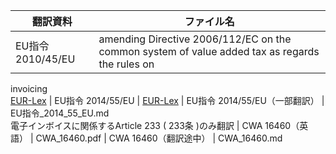 | 翻訳資料 | ファイル名
| ---- | ----
| EU指令 2010/45/EU | amending Directive 2006/112/EC on the common system of value added tax as regards the rules on
invoicing<br>[EUR-Lex](https://eur-lex.europa.eu/legal-content/EN/TXT/PDF/?uri=CELEX:32010L0045&from=EN)
| EU指令 2014/55/EU | [EUR-Lex](https://eur-lex.europa.eu/legal-content/EN/TXT/HTML/?uri=CELEX:32014L0055&from=EN)
| EU指令 2014/55/EU（一部翻訳） | EU指令_2014_55_EU.md<br>電子インボイスに関係するArticle 233 ( 233条 )のみ翻訳
| CWA 16460（英語） | CWA_16460.pdf
| CWA 16460（翻訳途中） | CWA_16460.md
